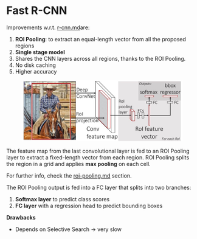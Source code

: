 # Fast R-CNN

Improvements w.r.t. [r-cnn.md](r-cnn.md "mention")are:

1. **ROI Pooling**: to extract an equal-length vector from all the proposed regions
2. **Single stage model**
3. Shares the CNN layers across all regions, thanks to the ROI Pooling.
4. No disk caching
5. Higher accuracy

<figure><img src="../../../../.gitbook/assets/image (1) (1) (1).png" alt=""><figcaption></figcaption></figure>

The feature map from the last convolutional layer is fed to an ROI Pooling layer to extract a fixed-length vector from each region. ROI Pooling splits the region in a grid and applies **max pooling** on each cell.

For further info, check the [roi-pooling.md](../techniques/roi-pooling.md "mention") section.



The ROI Pooling output is fed into a FC layer that splits into two branches:

1. **Softmax layer** to predict class scores
2. **FC layer** with a regression head to predict bounding boxes

**Drawbacks**

* Depends on Selective Search -> very slow
